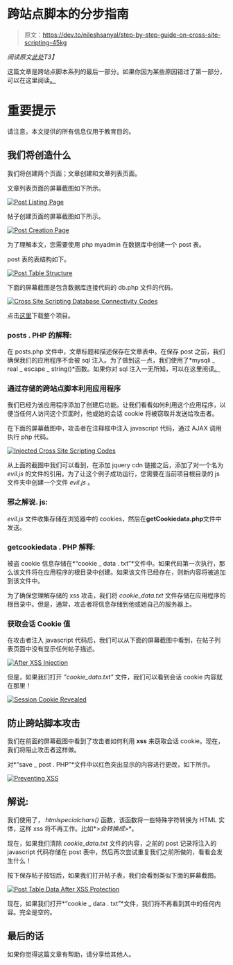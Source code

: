 # 跨站点脚本的分步指南

> 原文：<https://dev.to/nileshsanyal/step-by-step-guide-on-cross-site-scripting-45kg>

*阅读原文[此处](https://www.devhelperworld.in/2019/07/cross-site-scripting-example.html)T3】*

这篇文章是跨站点脚本系列的最后一部分。如果你因为某些原因错过了第一部分，可以在这里阅读[。](https://dev.to/nileshsanyal/never-mess-with-cross-site-scripting-and-here-is-the-reason-why-4bhl)

# **重要提示**

请注意，本文提供的所有信息仅用于教育目的。

## **我们将创造什么**

我们将创建两个页面；文章创建和文章列表页面。

文章列表页面的屏幕截图如下所示。

[![Post Listing Page](img/f1f004157ac075961c2eb0ee52d12963.png "Post Listing Page")](https://res.cloudinary.com/practicaldev/image/fetch/s--6Ri2ckLR--/c_limit%2Cf_auto%2Cfl_progressive%2Cq_auto%2Cw_880/https://1.bp.blogspot.com/-dW3RsYAR1lQ/XRpHIKpqE7I/AAAAAAAABGo/20J-oE6vBJEQX5Ag1YNS8iXaojBIOf-XACLcBGAs/s640/post_listing.png)

帖子创建页面的屏幕截图如下所示。

[![Post Creation Page](img/9f935e477556d6a43a104d39941a4bcd.png "Post Creation Page")](https://res.cloudinary.com/practicaldev/image/fetch/s--119Pf6Qx--/c_limit%2Cf_auto%2Cfl_progressive%2Cq_auto%2Cw_880/https://1.bp.blogspot.com/-vSsIbiVfqkQ/XRpHgl1zgQI/AAAAAAAABGw/03zzEI9K8yQ8LC3OCmCCquYGnNDdjmrFgCLcBGAs/s640/post_creation.png)

为了理解本文，您需要使用 php myadmin 在数据库中创建一个 post 表。

post 表的表结构如下。

[![Post Table Structure](img/d2a60d7613f3dbe8fd08c03eff317d3f.png "Post Table Structure")](https://res.cloudinary.com/practicaldev/image/fetch/s--AXPAyq_C--/c_limit%2Cf_auto%2Cfl_progressive%2Cq_auto%2Cw_880/https://1.bp.blogspot.com/-FRVbfapr4tc/XRpIL5VGCRI/AAAAAAAABG8/UIVvdJMoHlAUTBB77LMShhp-zcq6L2LjACLcBGAs/s640/posts_table_structure.png)

下面的屏幕截图是包含数据库连接代码的 db.php 文件的代码。

[![Cross Site Scripting Database Connectivity Codes](img/fb82a77a907a5368465fef9f9245914f.png "Cross Site Scripting Database Connectivity Codes")](https://res.cloudinary.com/practicaldev/image/fetch/s--XM5Hydi7--/c_limit%2Cf_auto%2Cfl_progressive%2Cq_auto%2Cw_880/https://1.bp.blogspot.com/-GFnS_4eiMQU/XRpK2QPqZyI/AAAAAAAABHU/r29WFHCW-ho9oksh7yURjHMZkENX5ThiQCLcBGAs/s640/xss_db_connectivity.png)

点击[这里](https://www.devhelperworld.in/p/download-link-page.html)下载整个项目。

### **posts . PHP 的解释:**

在 posts.php 文件中，文章标题和描述保存在文章表中。在保存 post 之前，我们确保我们的应用程序不会被 sql 注入。为了做到这一点，我们使用了*mysqli _ real _ escape _ string()*函数。如果你对 sql 注入一无所知，可以在这里阅读[。](https://dev.to/nileshsanyal/know-all-about-sql-injection-in-depth-4lb8)

### **通过存储的跨站点脚本利用应用程序**

我们已经为该应用程序添加了创建后功能。让我们看看如何利用这个应用程序，以便当任何人访问这个页面时，他或她的会话 cookie 将被窃取并发送给攻击者。

在下面的屏幕截图中，攻击者在注释框中注入 javascript 代码，通过 AJAX 调用执行 php 代码。

[![Injected Cross Site Scripting Codes](img/9f87a2b56187280f53fbaff6c851566b.png "Injected Cross Site Scripting Codes")](https://res.cloudinary.com/practicaldev/image/fetch/s--bwChyIqA--/c_limit%2Cf_auto%2Cfl_progressive%2Cq_auto%2Cw_880/https://1.bp.blogspot.com/-1MlfHEsGn24/XRpMHEYPkkI/AAAAAAAABHg/mm7xGWrAcLUmETHXhDty4ijvJBFpJKM-wCLcBGAs/s640/injected_xss_code.png)

从上面的截图中我们可以看到，在添加 jquery cdn 链接之后，添加了对一个名为 *evil.js* 的文件的引用。为了让这个例子成功运行，您需要在当前项目根目录的 js 文件夹中创建一个文件 *evil.js* 。

### **邪之解说. js:**

*evil.js* 文件收集存储在浏览器中的 cookies，然后在**getCookiedata.php**文件中发送。

### **getcookiedata . PHP 解释:**

被盗 cookie 信息存储在*“cookie _ data . txt”*文件中。如果代码第一次执行，那么该文件将在应用程序的根目录中创建。如果该文件已经存在，则新内容将被追加到该文件中。

为了确保您理解存储的 xss 攻击，我们将 *cookie_data.txt* 文件存储在应用程序的根目录中。但是，通常，攻击者将信息存储到他或她自己的服务器上。

### **获取会话 Cookie 值**

在攻击者注入 javascript 代码后，我们可以从下面的屏幕截图中看到，在帖子列表页面中没有显示任何帖子描述。

[![After XSS Injection](img/7ed35ca80dd8a3a71344343a969724c1.png "After XSS Injection")](https://res.cloudinary.com/practicaldev/image/fetch/s--90THRpMi--/c_limit%2Cf_auto%2Cfl_progressive%2Cq_auto%2Cw_880/https://1.bp.blogspot.com/-NHWltzETXAY/XRpO__UNQAI/AAAAAAAABIE/moLEzA4-99gLVIxH4Vmk2pdJW07ELpJjwCLcBGAs/s640/after_xss_injection.png)

但是，如果我们打开 *"cookie_data.txt"* 文件，我们可以看到会话 cookie 内容就在那里！

[![Session Cookie Revealed](img/900c752440cc2ce2937fc2f8c85fc9b5.png "Session Cookie Revealed")](https://res.cloudinary.com/practicaldev/image/fetch/s--QpCYvgAg--/c_limit%2Cf_auto%2Cfl_progressive%2Cq_auto%2Cw_880/https://1.bp.blogspot.com/-dPHSITreSao/XRpPb8PmMEI/AAAAAAAABIM/Nh2bb1bMgKwchufus8yxLVhEPewsmCJfwCLcBGAs/s640/session_cookie_revealed.png)

## **防止跨站脚本攻击**

我们在前面的屏幕截图中看到了攻击者如何利用 **xss** 来窃取会话 cookie。现在，我们将阻止攻击者这样做。

对*“save _ post . PHP”*文件中以红色突出显示的内容进行更改，如下所示。

[![Preventing XSS](img/13d27146ff0c0b0cd4f3c72fe8abc8f6.png "Preventing XSS")](https://res.cloudinary.com/practicaldev/image/fetch/s--dBi8jIDQ--/c_limit%2Cf_auto%2Cfl_progressive%2Cq_auto%2Cw_880/https://1.bp.blogspot.com/-kTyVGCOOdtw/XRpP9xN5f1I/AAAAAAAABIY/TnprZJdJQkwsdFSXJdSXdwTRv5rk7Jq1QCLcBGAs/s640/prevent_xss.png)

## **解说:**

我们使用了， *htmlspecialchars()* 函数，该函数将一些特殊字符转换为 HTML 实体，这样 xss 将不再工作。比如*>*会转换成*>*。

现在，如果我们清除 *cookie_data.txt* 文件的内容，之前的 post 记录将注入的 javascript 代码存储在 post 表中，然后再次尝试重复我们之前所做的，看看会发生什么！

按下保存帖子按钮后，如果我们打开帖子表，我们会看到类似下面的屏幕截图。

[![Post Table Data After XSS Protection](img/9970333fdf2f4ae9f4b2aa836859c4a1.png "Post Table Data After XSS Protection")](https://res.cloudinary.com/practicaldev/image/fetch/s--_l7DfyJu--/c_limit%2Cf_auto%2Cfl_progressive%2Cq_auto%2Cw_880/https://1.bp.blogspot.com/-LnEYmhTw0b4/XRpQwO9pbNI/AAAAAAAABIg/D77sE6M8x_AqLg3ytXiQdgDtPmpl7STUwCLcBGAs/s640/protection_xss_db.png)

现在，如果我们打开*“cookie _ data . txt”*文件，我们将不再看到其中的任何内容。完全是空的。

## **最后的话**

如果你觉得这篇文章有帮助，请分享给其他人。